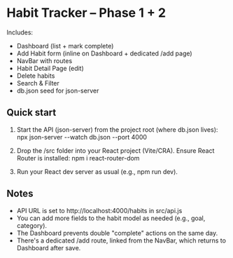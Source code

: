 Habit Tracker – Phase 1 + 2
===========================
Includes:
- Dashboard (list + mark complete)
- Add Habit form (inline on Dashboard + dedicated /add page)
- NavBar with routes
- Habit Detail Page (edit)
- Delete habits
- Search & Filter
- db.json seed for json-server

Quick start
-----------
1) Start the API (json-server) from the project root (where db.json lives):
   npx json-server --watch db.json --port 4000

2) Drop the /src folder into your React project (Vite/CRA). Ensure React Router is installed:
   npm i react-router-dom

3) Run your React dev server as usual (e.g., npm run dev).

Notes
-----
- API URL is set to http://localhost:4000/habits in src/api.js
- You can add more fields to the habit model as needed (e.g., goal, category).
- The Dashboard prevents double "complete" actions on the same day.
- There's a dedicated /add route, linked from the NavBar, which returns to Dashboard after save.
